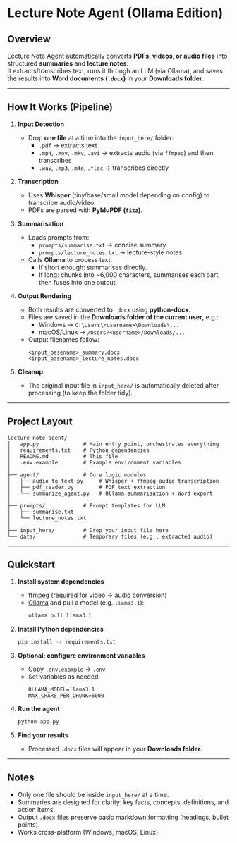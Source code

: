 # Lecture Note Agent (Ollama Edition)

## Overview
Lecture Note Agent automatically converts **PDFs, videos, or audio files** into structured **summaries** and **lecture notes**.  
It extracts/transcribes text, runs it through an LLM (via Ollama), and saves the results into **Word documents (`.docx`)** in your **Downloads folder**.

---

## How It Works (Pipeline)

1. **Input Detection**
   - Drop **one file** at a time into the `input_here/` folder:
     - `.pdf` → extracts text  
     - `.mp4`, `.mov`, `.mkv`, `.avi` → extracts audio (via `ffmpeg`) and then transcribes  
     - `.wav`, `.mp3`, `.m4a`, `.flac` → transcribes directly  

2. **Transcription**
   - Uses **Whisper** (tiny/base/small model depending on config) to transcribe audio/video.  
   - PDFs are parsed with **PyMuPDF (`fitz`)**.

3. **Summarisation**
   - Loads prompts from:
     - `prompts/summarise.txt` → concise summary  
     - `prompts/lecture_notes.txt` → lecture-style notes  
   - Calls **Ollama** to process text:
     - If short enough: summarises directly.  
     - If long: chunks into ~6,000 characters, summarises each part, then fuses into one output.

4. **Output Rendering**
   - Both results are converted to `.docx` using **python-docx**.
   - Files are saved in the **Downloads folder of the current user**, e.g.:  
     - Windows → `C:\Users\<username>\Downloads\...`  
     - macOS/Linux → `/Users/<username>/Downloads/...`  
   - Output filenames follow:
     ```
     <input_basename>_summary.docx
     <input_basename>_lecture_notes.docx
     ```

5. **Cleanup**
   - The original input file in `input_here/` is automatically deleted after processing (to keep the folder tidy).

---

## Project Layout
```
lecture_note_agent/
│   app.py              # Main entry point, orchestrates everything
│   requirements.txt    # Python dependencies
│   README.md           # This file
│   .env.example        # Example environment variables
│
├── agent/              # Core logic modules
│   ├── audio_to_text.py     # Whisper + ffmpeg audio transcription
│   ├── pdf_reader.py        # PDF text extraction
│   └── summarize_agent.py   # Ollama summarisation + Word export
│
├── prompts/            # Prompt templates for LLM
│   ├── summarise.txt
│   └── lecture_notes.txt
│
├── input_here/         # Drop your input file here
└── data/               # Temporary files (e.g., extracted audio)
```

---

## Quickstart

1. **Install system dependencies**
   - [ffmpeg](https://ffmpeg.org/) (required for video → audio conversion)  
   - [Ollama](https://ollama.ai/) and pull a model (e.g. `llama3.1`):
     ```bash
     ollama pull llama3.1
     ```

2. **Install Python dependencies**
   ```bash
   pip install -r requirements.txt
   ```

3. **Optional: configure environment variables**
   - Copy `.env.example` → `.env`  
   - Set variables as needed:
     ```
     OLLAMA_MODEL=llama3.1
     MAX_CHARS_PER_CHUNK=6000
     ```

4. **Run the agent**
   ```bash
   python app.py
   ```

5. **Find your results**
   - Processed `.docx` files will appear in your **Downloads folder**.

---

## Notes
- Only one file should be inside `input_here/` at a time.  
- Summaries are designed for clarity: key facts, concepts, definitions, and action items.  
- Output `.docx` files preserve basic markdown formatting (headings, bullet points).  
- Works cross-platform (Windows, macOS, Linux).  
